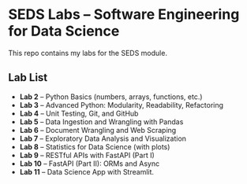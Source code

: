 #  SEDS Labs – Software Engineering for Data Science

This repo contains my labs for the SEDS module.

##  Lab List

- **Lab 2** – Python Basics (numbers, arrays, functions, etc.)
- **Lab 3** – Advanced Python: Modularity, Readability, Refactoring
- **Lab 4** – Unit Testing, Git, and GitHub
- **Lab 5** – Data Ingestion and Wrangling with Pandas
- **Lab 6** – Document Wrangling and Web Scraping
- **Lab 7** – Exploratory Data Analysis and Visualization
- **Lab 8** – Statistics for Data Science (with plots)
- **Lab 9** – RESTful APIs with FastAPI (Part I)
- **Lab 10** – FastAPI (Part II): ORMs and Async
- **Lab 11** – Data Science App with Streamlit.



